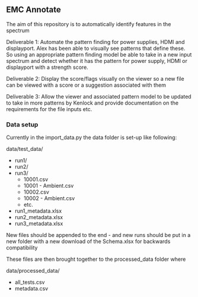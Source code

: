 ## EMC Annotate

The aim of this repository is to automatically identify features in the spectrum

Deliverable 1: Automate the pattern finding for power supplies, HDMI and displayport.  Alex has been able to visually see patterns that define these.  So using an appropriate pattern finding model be able to take in a new input spectrum and detect whether it has the pattern for power supply, HDMI or displayport with a strength score.

Deliverable 2: Display the score/flags visually on the viewer so a new file can be viewed with a score or a suggestion associated with them

Deliverable 3: Allow the viewer and associated pattern model to be updated to take in more patterns by Kenlock and provide documentation on the requirements for the file inputs etc.

### Data setup

Currently in the import_data.py the data folder is set-up like following:

data/test_data/
- run1/
- run2/
- run3/
  - 10001.csv
  - 10001 - Ambient.csv
  - 10002.csv
  - 10002 - Ambient.csv
  - etc.
- run1_metadata.xlsx
- run2_metadata.xlsx
- run3_metadata.xlsx

New files should be appended to the end - and new runs should be put in a new folder with a new download of the Schema.xlsx for backwards compatibility

These files are then brought together to the processed_data folder where

data/processed_data/
- all_tests.csv
- metadata.csv